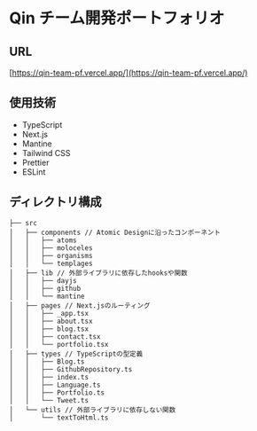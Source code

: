 # Qin チーム開発ポートフォリオ

## URL

[https://qin-team-pf.vercel.app/](https://qin-team-pf.vercel.app/)

## 使用技術

- TypeScript
- Next.js
- Mantine
- Tailwind CSS
- Prettier
- ESLint

## ディレクトリ構成

```text
├── src
│   ├── components // Atomic Designに沿ったコンポーネント
│   │   ├── atoms
│   │   ├── moloceles
│   │   ├── organisms
│   │   └── templages
│   ├── lib // 外部ライブラリに依存したhooksや関数
│   │   ├── dayjs
│   │   ├── github
│   │   └── mantine
│   ├── pages // Next.jsのルーティング
│   │   ├── _app.tsx
│   │   ├── about.tsx
│   │   ├── blog.tsx
│   │   ├── contact.tsx
│   │   └── portfolio.tsx
│   ├── types // TypeScriptの型定義
│   │   ├── Blog.ts
│   │   ├── GithubRepository.ts
│   │   ├── index.ts
│   │   ├── Language.ts
│   │   ├── Portfolio.ts
│   │   └── Tweet.ts
│   └── utils // 外部ライブラリに依存しない関数
│       └── textToHtml.ts
```

